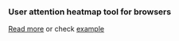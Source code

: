 ### User attention heatmap tool for browsers 
[Read more](trackduck.github.io/attention-map/) or check [example](trackduck.github.io/attention-map/examples)
